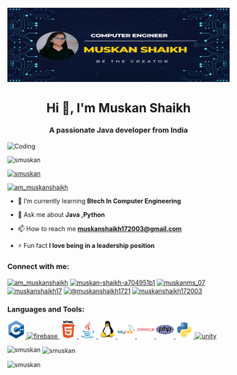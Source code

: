 ![logo](https://github.com/Smuskan/Smuskan/blob/main/Git_Banner.png)
<h1 align="center">Hi 👋, I'm Muskan Shaikh</h1>
<h3 align="center">A passionate Java developer from India</h3>
<img align="center" alt ="Coding" width="400" height="300" src="https://miro.medium.com/max/1400/1*qdAW1TjCN57h1lbuuzvchg.gif"/>

<p align="left"> <img src="https://komarev.com/ghpvc/?username=smuskan&label=Profile%20views&color=0e75b6&style=flat" alt="smuskan" /> </p>

<p align="left"> <a href="https://github.com/ryo-ma/github-profile-trophy"><img src="https://github-profile-trophy.vercel.app/?username=smuskan" alt="smuskan" /></a> </p>

<p align="left"> <a href="https://twitter.com/am_muskanshaikh" target="blank"><img src="https://img.shields.io/twitter/follow/am_muskanshaikh?logo=twitter&style=for-the-badge" alt="am_muskanshaikh" /></a> </p>

- 🌱 I’m currently learning **Btech In Computer Engineering**

- 💬 Ask me about **Java ,Python**

- 📫 How to reach me **muskanshaikh172003@gmail.com**

- ⚡ Fun fact **I love being in a leadership position**

<h3 align="left">Connect with me:</h3>
<p align="left">
<a href="https://twitter.com/am_muskanshaikh" target="blank"><img align="center" src="https://raw.githubusercontent.com/rahuldkjain/github-profile-readme-generator/master/src/images/icons/Social/twitter.svg" alt="am_muskanshaikh" height="30" width="40" /></a>
<a href="https://linkedin.com/in/muskan-shaikh-a704951b1" target="blank"><img align="center" src="https://raw.githubusercontent.com/rahuldkjain/github-profile-readme-generator/master/src/images/icons/Social/linked-in-alt.svg" alt="muskan-shaikh-a704951b1" height="30" width="40" /></a>
<a href="https://instagram.com/muskanms_07" target="blank"><img align="center" src="https://raw.githubusercontent.com/rahuldkjain/github-profile-readme-generator/master/src/images/icons/Social/instagram.svg" alt="muskanms_07" height="30" width="40" /></a>
<a href="https://www.codechef.com/users/muskanshaikh17" target="blank"><img align="center" src="https://cdn.jsdelivr.net/npm/simple-icons@3.1.0/icons/codechef.svg" alt="muskanshaikh17" height="30" width="40" /></a>
<a href="https://www.hackerrank.com/@muskanshaikh1721" target="blank"><img align="center" src="https://raw.githubusercontent.com/rahuldkjain/github-profile-readme-generator/master/src/images/icons/Social/hackerrank.svg" alt="@muskanshaikh1721" height="30" width="40" /></a>
<a href="https://auth.geeksforgeeks.org/user/muskanshaikh172003" target="blank"><img align="center" src="https://raw.githubusercontent.com/rahuldkjain/github-profile-readme-generator/master/src/images/icons/Social/geeks-for-geeks.svg" alt="muskanshaikh172003" height="30" width="40" /></a>
</p>

<h3 align="left">Languages and Tools:</h3>
<p align="left"> <a href="https://www.w3schools.com/cpp/" target="_blank" rel="noreferrer"> <img src="https://raw.githubusercontent.com/devicons/devicon/master/icons/cplusplus/cplusplus-original.svg" alt="cplusplus" width="40" height="40"/> </a> <a href="https://firebase.google.com/" target="_blank" rel="noreferrer"> <img src="https://www.vectorlogo.zone/logos/firebase/firebase-icon.svg" alt="firebase" width="40" height="40"/> </a> <a href="https://www.w3.org/html/" target="_blank" rel="noreferrer"> <img src="https://raw.githubusercontent.com/devicons/devicon/master/icons/html5/html5-original-wordmark.svg" alt="html5" width="40" height="40"/> </a> <a href="https://www.java.com" target="_blank" rel="noreferrer"> <img src="https://raw.githubusercontent.com/devicons/devicon/master/icons/java/java-original.svg" alt="java" width="40" height="40"/> </a> <a href="https://www.linux.org/" target="_blank" rel="noreferrer"> <img src="https://raw.githubusercontent.com/devicons/devicon/master/icons/linux/linux-original.svg" alt="linux" width="40" height="40"/> </a> <a href="https://www.mysql.com/" target="_blank" rel="noreferrer"> <img src="https://raw.githubusercontent.com/devicons/devicon/master/icons/mysql/mysql-original-wordmark.svg" alt="mysql" width="40" height="40"/> </a> <a href="https://www.oracle.com/" target="_blank" rel="noreferrer"> <img src="https://raw.githubusercontent.com/devicons/devicon/master/icons/oracle/oracle-original.svg" alt="oracle" width="40" height="40"/> </a> <a href="https://www.php.net" target="_blank" rel="noreferrer"> <img src="https://raw.githubusercontent.com/devicons/devicon/master/icons/php/php-original.svg" alt="php" width="40" height="40"/> </a> <a href="https://www.python.org" target="_blank" rel="noreferrer"> <img src="https://raw.githubusercontent.com/devicons/devicon/master/icons/python/python-original.svg" alt="python" width="40" height="40"/> </a> <a href="https://unity.com/" target="_blank" rel="noreferrer"> <img src="https://www.vectorlogo.zone/logos/unity3d/unity3d-icon.svg" alt="unity" width="40" height="40"/> </a> </p>

<p><img align="left" src="https://github-readme-stats.vercel.app/api/top-langs?username=smuskan&show_icons=true&locale=en&layout=compact" alt="smuskan" /></p>

<p>&nbsp;<img align="center" src="https://github-readme-stats.vercel.app/api?username=smuskan&show_icons=true&locale=en" alt="smuskan" /></p>

<p><img align="center" src="https://github-readme-streak-stats.herokuapp.com/?user=smuskan&" alt="smuskan" /></p>
